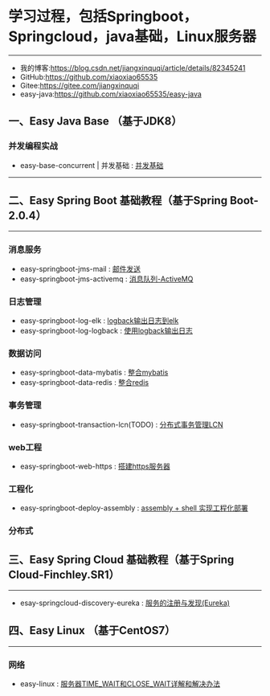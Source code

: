 # 学习过程，包括Springboot，Springcloud，java基础，Linux服务器
***
* 我的博客:https://blog.csdn.net/jiangxinquqi/article/details/82345241
* GitHub:https://github.com/xiaoxiao65535
* Gitee:https://gitee.com/jiangxinquqi
* easy-java:https://github.com/xiaoxiao65535/easy-java

## 一、Easy Java Base （基于JDK8）
### 并发编程实战
* easy-base-concurrent | 并发基础   :   [并发基础](https://blog.csdn.net/jiangxinquqi/article/details/82877319)
***
## 二、Easy Spring Boot 基础教程（基于Spring Boot-2.0.4）
***
### 消息服务
* easy-springboot-jms-mail  :   [邮件发送](https://blog.csdn.net/jiangxinquqi/article/details/82659989)   
* easy-springboot-jms-activemq  :   [消息队列-ActiveMQ](https://blog.csdn.net/jiangxinquqi/article/details/82660003)   
### 日志管理
* easy-springboot-log-elk   :   [logback输出日志到elk](https://blog.csdn.net/jiangxinquqi/article/details/82660015)
* easy-springboot-log-logback   :   [使用logback输出日志](https://blog.csdn.net/jiangxinquqi/article/details/82659926)
### 数据访问
* easy-springboot-data-mybatis  :   [整合mybatis](https://blog.csdn.net/jiangxinquqi/article/details/82660023)
* easy-springboot-data-redis  :   [整合redis](https://blog.csdn.net/jiangxinquqi/article/details/81387287)
### 事务管理
* easy-springboot-transaction-lcn(TODO)  :   [分布式事务管理LCN](https://blog.csdn.net/jiangxinquqi/article/details/82664605)
### web工程
* easy-springboot-web-https  :   [搭建https服务器](https://blog.csdn.net/jiangxinquqi/article/details/82660032)
### 工程化
* easy-springboot-deploy-assembly  :   [assembly + shell 实现工程化部署](https://blog.csdn.net/jiangxinquqi/article/details/82624093)
### 分布式

## 三、Easy Spring Cloud 基础教程（基于Spring Cloud-Finchley.SR1）
***
* esay-springcloud-discovery-eureka :   [服务的注册与发现(Eureka)](https://blog.csdn.net/jiangxinquqi/article/details/82720267)
## 四、Easy Linux （基于CentOS7）
***
### 网络
* easy-linux : [服务器TIME_WAIT和CLOSE_WAIT详解和解决办法](https://blog.csdn.net/jiangxinquqi/article/details/82660032)